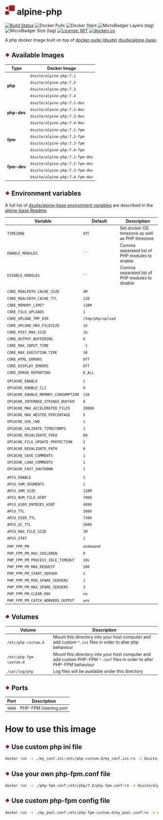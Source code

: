 # ![](https://github.com/docker-suite/artwork/raw/master/logo/png/logo_32.png) alpine-php
[![Build Status](http://jenkins.hexocube.fr/job/docker-suite/job/alpine-php/badge/icon?color=green&style=flat-square)](http://jenkins.hexocube.fr/job/docker-suite/job/alpine-php/)
![Docker Pulls](https://img.shields.io/docker/pulls/dsuite/alpine-php.svg?style=flat-square)
![Docker Stars](https://img.shields.io/docker/stars/dsuite/alpine-php.svg?style=flat-square)
![MicroBadger Layers (tag)](https://img.shields.io/microbadger/layers/dsuite/alpine-php/latest.svg?style=flat-square)
![MicroBadger Size (tag)](https://img.shields.io/microbadger/image-size/dsuite/alpine-php/latest.svg?style=flat-square)
[![License: MIT](https://img.shields.io/badge/License-MIT-brightgreen.svg?style=flat-square)](https://opensource.org/licenses/MIT)
[![dockeri.co](https://dockeri.co/image/dsuite/alpine-php)](https://hub.docker.com/r/dsuite/alpine-php)

A php docker image built on top of [docker-suite (dsuite)][docker-suite] [dsuite/alpine-base][alpine-base].


## ![](https://github.com/docker-suite/artwork/raw/master/various/pin/png/pin_16.png) Available Images
<table>
  <thead>
    <tr>
      <th>Type</th>
      <th>Docker Image</th>
    </tr>
  </thead>
  <tbody>
  <tr>
    <td rowspan="4"><strong>php</strong></td>
    <td><code>dsuite/alpine-php:7.1</code></td>
  </tr>
  <tr>
    <td><code>dsuite/alpine-php:7.2</code></td>
  </tr>
  <tr>
    <td><code>dsuite/alpine-php:7.3</code></td>
  </tr>
  <tr>
    <td><code>dsuite/alpine-php:7.4</code></td>
  </tr>
  <tr>
    <td rowspan="4"><strong>php-dev</strong></td>
    <td><code>dsuite/alpine-php:7.1-dev</code></td>
  </tr>
  <tr>
    <td><code>dsuite/alpine-php:7.2-dev</code></td>
  </tr>
  <tr>
    <td><code>dsuite/alpine-php:7.3-dev</code></td>
  </tr>
  <tr>
    <td><code>dsuite/alpine-php:7.4-dev</code></td>
  </tr>
  <tr>
    <td rowspan="4"><strong>fpm</strong></td>
    <td><code>dsuite/alpine-php:7.1-fpm</code></td>
  </tr>
  <tr>
    <td><code>dsuite/alpine-php:7.2-fpm</code></td>
  </tr>
  <tr>
    <td><code>dsuite/alpine-php:7.3-fpm</code></td>
  </tr>
  <tr>
    <td><code>dsuite/alpine-php:7.4-fpm</code></td>
  </tr>
  <tr>
    <td rowspan="4"><strong>fpm-dev</strong></td>
    <td><code>dsuite/alpine-php:7.1-fpm-dev</code></td>
  </tr>
  <tr>
    <td><code>dsuite/alpine-php:7.2-fpm-dev</code></td>
  </tr>
  <tr>
    <td><code>dsuite/alpine-php:7.3-fpm-dev</code></td>
  </tr>
  <tr>
    <td><code>dsuite/alpine-php:7.4-fpm-dev</code></td>
  </tr>
  </tbody>
</table>


## ![](https://github.com/docker-suite/artwork/raw/master/various/pin/png/pin_16.png) Environment variables

A full list of [dsuite/alpine-base environment variables][alpine-base-readme-variables] are described in the [alpine-base Readme][alpine-base-readme].

<table>
 <thead>
  <tr>
   <th>Variable</th>
   <th>Default</th>
   <th>Description</th>
  </tr>
 </thead>
 <tbody>
  <tr>
   <td width="30%"><code>TIMEZONE</code></td>
   <td><code>UTC</code></td>
   <td>Set docker OS timezone as well as PHP timezone</td>
  </tr>
  <tr>
   <td><code>ENABLE_MODULES</code></td>
   <td><code>''</code></td>
   <td>Comma separated list of PHP modules to enable</td>
  </tr>
  <tr>
   <td><code>DISABLE_MODULES</code></td>
   <td><code>''</code></td>
   <td>Comma separated list of PHP modules to disable</td>
  </tr>
  <tr>
   <td colspan="3"></td>
  </tr>
  <tr>
   <td><code>CORE_REALPATH_CACHE_SIZE</code></td>
   <td><code>4M</code></td>
   <td rowspan="10"></td>
  </tr>
  <tr>
   <td><code>CORE_REALPATH_CACHE_TTL</code></td>
   <td><code>120</code></td>
  </tr>
  <tr>
   <td><code>CORE_MEMORY_LIMIT</code></td>
   <td><code>128M</code></td>
  </tr>
  <tr>
   <td><code>CORE_FILE_UPLOADS</code></td>
   <td><code>1</code></td>
  </tr>
  <tr>
   <td><code>CORE_UPLOAD_TMP_DIR</code></td>
   <td><code>/tmp/php/upload</code></td>
  </tr>
  <tr>
   <td><code>CORE_UPLOAD_MAX_FILESIZE</code></td>
   <td><code>1G</code></td>
  </tr>
  <tr>
   <td><code>CORE_POST_MAX_SIZE</code></td>
   <td><code>1G</code></td>
  </tr>
  <tr>
   <td><code>CORE_OUTPUT_BUFFERING</code></td>
   <td><code>0</code></td>
  </tr>
  <tr>
   <td><code>CORE_MAX_INPUT_TIME</code></td>
   <td><code>-1</code></td>
  </tr>
  <tr>
   <td><code>CORE_MAX_EXECUTION_TIME</code></td>
   <td><code>30</code></td>
  </tr>
  <tr>
   <td><code>CORE_HTML_ERRORS</code></td>
   <td><code>Off</code></td>
  </tr>
  <tr>
   <td><code>CORE_DISPLAY_ERRORS</code></td>
   <td><code>Off</code></td>
  </tr>
  <tr>
   <td><code>CORE_ERROR_REPORTING</code></td>
   <td><code>E_ALL</code></td>
  </tr>
  <tr>
   <td colspan="3"></td>
  </tr>
  <tr>
   <td><code>OPCACHE_ENABLE</code></td>
   <td><code>1</code></td>
   <td rowspan="14"></td>
  </tr>
  <tr>
   <td><code>OPCACHE_ENABLE_CLI</code></td>
   <td><code>0</code></td>
  </tr>
  <tr>
   <td><code>OPCACHE_ENABLE_MEMORY_CONSUMPTION</code></td>
   <td><code>128</code></td>
  </tr>
  <tr>
   <td><code>OPCACHE_INTERNED_STRINGS_BUFFER</code></td>
   <td><code>8</code></td>
  </tr>
  <tr>
   <td><code>OPCACHE_MAX_ACCELERATED_FILES</code></td>
   <td><code>20000</code></td>
  </tr>
  <tr>
   <td><code>OPCACHE_MAX_WESTED_PERCENTAGE</code></td>
   <td><code>5</code></td>
  </tr>
  <tr>
   <td><code>OPCACHE_USE_CWD</code></td>
   <td><code>1</code></td>
  </tr>
  <tr>
   <td><code>OPCACHE_VALIDATE_TIMESTAMPS</code></td>
   <td><code>1</code></td>
  </tr>
  <tr>
   <td><code>OPCACHE_REVALIDATE_FREQ</code></td>
   <td><code>60</code></td>
  </tr>
  <tr>
   <td><code>OPCACHE_FILE_UPDATE_PROTECTION</code></td>
   <td><code>2</code></td>
  </tr>
  <tr>
   <td><code>OPCACHE_REVALIDATE_PATH</code></td>
   <td><code>0</code></td>
  </tr>
  <tr>
   <td><code>OPCACHE_SAVE_COMMENTS</code></td>
   <td><code>1</code></td>
  </tr>
  <tr>
   <td><code>OPCACHE_LOAD_COMMENTS</code></td>
   <td><code>1</code></td>
  </tr>
  <tr>
   <td><code>OPCACHE_FAST_SHUTDOWN</code></td>
   <td><code>1</code></td>
  </tr>
  <tr>
   <td colspan="3"></td>
  </tr>
  <tr>
   <td><code>APCU_ENABLE</code></td>
   <td><code>1</code></td>
   <td rowspan="3"></td>
  </tr>
  <tr>
   <td><code>APCU_SHM_SEGMENTS</code></td>
   <td><code>1</code></td>
  </tr>
  <tr>
   <td><code>APCU_SHM_SIZE</code></td>
   <td><code>128M</code></td>
  </tr>
  <tr>
   <td><code>APCU_NUM_FILE_HINT</code></td>
   <td><code>7000</code></td>
  </tr>
  <tr>
   <td><code>APCU_USER_ENTRIES_HINT</code></td>
   <td><code>4096</code></td>
  </tr>
  <tr>
   <td><code>APCU_TTL</code></td>
   <td><code>3600</code></td>
  </tr>
  <tr>
   <td><code>APCU_USER_TTL</code></td>
   <td><code>7200</code></td>
  </tr>
  <tr>
   <td><code>APCU_GC_TTL</code></td>
   <td><code>3600</code></td>
  </tr>
  <tr>
   <td><code>APCU_MAX_FILE_SIZE</code></td>
   <td><code>1M</code></td>
  </tr>
  <tr>
   <td><code>APCU_STAT</code></td>
   <td><code>1</code></td>
  </tr>
  <tr>
   <td colspan="3"></td>
  </tr>
  <tr>
   <td><code>PHP_FPM_PM</code></td>
   <td><code>ondemand</code></td>
   <td rowspan="9"></td>
  </tr>
  <tr>
   <td><code>PHP_FPM_PM_MAX_CHILDREN</code></td>
   <td><code>9</code></td>
  </tr>
  <tr>
   <td><code>PHP_FPM_PM_PROCESS_IDLE_TIMEOUT</code></td>
   <td><code>10s</code></td>
  </tr>
  </tr>
  <tr>
   <td><code>PHP_FPM_PM_MAX_REQUEST</code></td>
   <td><code>200</code></td>
  </tr>
  <tr>
   <td><code>PHP_FPM_PM_START_SERVER</code></td>
   <td><code>2</code></td>
  </tr>
  <tr>
   <td><code>PHP_FPM_PM_MIN_SPARE_SERVERS</code></td>
   <td><code>1</code></td>
  </tr>
  <tr>
   <td><code>PHP_FPM_PM_MAX_SPARE_SERVERS</code></td>
   <td><code>3</code></td>
  </tr>
  <tr>
   <td><code>PHP_FPM_PM_CLEAR_ENV</code></td>
   <td><code>no</code></td>
  </tr>
  <tr>
   <td><code>PHP_FPM_PM_CATCH_WORKERS_OUTPUT</code></td>
   <td><code>yes</code></td>
  </tr>
 </tbody>
</table>


## ![](https://github.com/docker-suite/artwork/raw/master/various/pin/png/pin_16.png) Volumes

<table>
 <thead>
  <tr>
   <th>Volume</th>
   <th>Description</th>
  </tr>
 </thead>
 <tbody>
  <tr>
   <td width="30%"><code>/etc/php-custom.d</code></td>
   <td>Mount this directory into your host computer and add custom <code>*.ini</code> files in order to alter php behaviour</td>
  </tr>
  <tr>
   <td><code>/etc/php-fpm-custom.d</code></td>
   <td>Mount this directory into your host computer and add custom PHP-FPM <code>*.conf</code> files in order to alter PHP-FPM behaviour</td>
  </tr>
  <tr>
   <td><code>/var/log/php</code></td>
   <td>Log files will be available under this directory</td>
  </tr>
 </tbody>
</table>


## ![](https://github.com/docker-suite/artwork/raw/master/various/pin/png/pin_16.png) Ports

<table>
 <thead>
  <tr>
   <th>Port</th>
   <th>Description</th>
  </tr>
 </thead>
 <tbody>
  <tr>
   <td><code>9000</code></td>
   <td>PHP-FPM listening port</td>
  </tr>
 </tbody>
</table>


# How to use this image

## ![](https://github.com/docker-suite/artwork/raw/master/various/pin/png/pin_16.png) Use custom php ini file

```bash
docker run -v ./my_conf.ini:/etc/php-custom.d/my_conf.ini:ro -d dsuite/alpine-php:7.4
```

## ![](https://github.com/docker-suite/artwork/raw/master/various/pin/png/pin_16.png) Use your own php-fpm.conf file

```bash
docker run -v ./php-fpm.conf:/etc/php/7.X/php-fpm.conf:ro -d dsuite/alpine-php:7.4
```

## ![](https://github.com/docker-suite/artwork/raw/master/various/pin/png/pin_16.png) Use custom php-fpm config file

```bash
docker run -v ./my_pool.conf:/etc/php-fpm-custom.d/my_pool.conf:ro -d dsuite/alpine-php:7.4
```


[base]: http://smarden.org/base/
[docker-suite]: https://github.com/docker-suite/
[alpine-base]: https://github.com/docker-suite/alpine-base/
[alpine-base]: https://github.com/docker-suite/alpine-base/
[alpine-base-readme]: https://github.com/docker-suite/alpine-base/blob/master/Readme.md/
[alpine-base-readme-variables]: https://github.com/docker-suite/alpine-base/blob/master/Readme.md#-environment-variables
